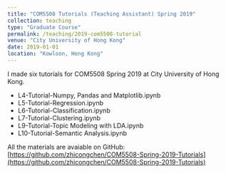 ```yaml
---
title: "COM5508 Tutorials (Teaching Assistant) Spring 2019"
collection: teaching
type: "Graduate Course"
permalink: /teaching/2019-com5508-tutorial
venue: "City University of Hong Kong"
date: 2019-01-01
location: "Kowloon, Hong Kong"
---
```


I made six tutorials for COM5508 Spring 2019 at City University of Hong Kong. 

- L4-Tutorial-Numpy, Pandas and Matplotlib.ipynb
- L5-Tutorial-Regression.ipynb
- L6-Tutorial-Classification.ipynb
- L7-Tutorial-Clustering.ipynb
- L9-Tutorial-Topic Modeling with LDA.ipynb
- L10-Tutorial-Semantic Analysis.ipynb

All the materials are avaiable on GitHub: [https://github.com/zhicongchen/COM5508-Spring-2019-Tutorials](https://github.com/zhicongchen/COM5508-Spring-2019-Tutorials)
